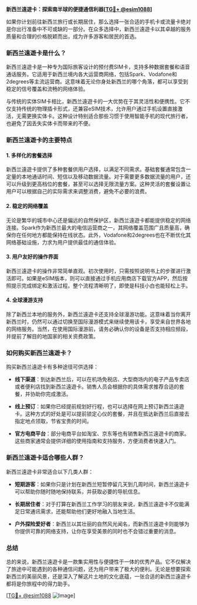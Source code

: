 **新西兰遠遊卡：探索南半球的便捷通信利器[[TG💪+ @esim1088](https://t.me/s/esim1088)]**

如果你计划前往新西兰旅行或长期居住，那么选择一张合适的手机卡或流量卡绝对是你出行准备中不可或缺的一部分。在众多选择中，新西兰遠遊卡以其卓越的服务质量和合理的价格脱颖而出，成为许多游客和居民的首选。

### **新西兰遠遊卡是什么？**

新西兰遠遊卡是一种专为国际旅客设计的预付费SIM卡，支持多种数据套餐和语音通话服务。它适用于新西兰境内各大运营商网络，包括Spark、Vodafone和2degrees等主流运营商。这意味着无论你身处新西兰的哪个角落，都可以享受到稳定的信号覆盖和流畅的网络体验。

与传统的实体SIM卡相比，新西兰遠遊卡的一大优势在于其灵活性和便携性。它不仅支持传统的物理插卡形式，还兼容eSIM技术，允许用户通过手机设置直接激活，无需更换实体卡。这种设计特别适合那些习惯于使用智能手机的现代旅行者，也避免了因丢失实体卡而带来的不便。

### **新西兰遠遊卡的主要特点**

#### **1. 多样化的套餐选择**
新西兰遠遊卡提供了多种套餐供用户选择，以满足不同需求。基础套餐通常包含一定量的本地通话时间、短信以及移动数据流量。对于需要更多数据流量的用户，还可以升级到更高档位的套餐，甚至可以选择无限流量方案。这种灵活的套餐设置让用户可以根据自己的实际需求来调整消费，避免不必要的浪费。

#### **2. 稳定的网络覆盖**
无论是繁华的城市中心还是偏远的自然保护区，新西兰遠遊卡都能提供稳定的网络连接。Spark作为新西兰最大的电信运营商之一，其网络覆盖范围广且质量高，确保你在任何地方都能保持在线状态。此外，Vodafone和2degrees也在不断优化其网络基础设施，力求为用户提供最佳的通信体验。

#### **3. 用户友好的操作界面**
新西兰遠遊卡的操作非常简单直观。初次使用时，只需按照说明书上的步骤进行激活即可。如果是eSIM版本，则可以直接通过手机应用商店下载官方APP，然后按照提示完成绑定和激活过程。整个流程清晰明了，即使是科技小白也能轻松上手。

#### **4. 全球漫游支持**
除了新西兰本地的服务外，新西兰遠遊卡还支持全球漫游功能。这意味着当你离开新西兰时，仍然可以通过切换至国际漫游模式来继续使用该卡，享受来自世界各地的网络服务。当然，在使用国际漫游前，请务必确认你的设备是否支持相应频段，并提前了解目的地国家的相关资费政策。

### **如何购买新西兰遠遊卡？**

购买新西兰遠遊卡有多种途径可供选择：

- **线下渠道**：到达新西兰后，可以在机场免税店、大型商场内的电子产品专卖店或者便利店找到新西兰遠遊卡。销售人员会根据你的具体需求推荐合适的套餐，并协助你完成激活。
  
- **线上预订**：如果你已经提前规划好行程，也可以选择在网上预订新西兰遠遊卡。这种方式的好处是可以提前锁定心仪的套餐，并且在抵达新西兰后直接去指定地点领取，节省宝贵的时间。

- **官方电商平台**：部分电商平台如淘宝、京东等也有销售新西兰遠遊卡的商家。这些商家通常会提供详细的使用指南和支持服务，方便消费者快速入门。

### **新西兰遠遊卡适合哪些人群？**

新西兰遠遊卡非常适合以下几类人群：

- **短期游客**：如果你只是计划在新西兰短暂停留几天到几周时间，新西兰遠遊卡可以帮助你随时随地保持联系，并获取必要的导航信息。
  
- **长期居住者**：对于打算在新西兰工作学习的朋友来说，新西兰遠遊卡不仅能满足日常通讯需求，还能帮助他们更好地融入当地生活。
  
- **户外探险爱好者**：新西兰以其壮丽的自然风光闻名，而新西兰遠遊卡则能够为你提供可靠的网络支持，让你在享受美景的同时也不会错过重要的消息。

### **总结**

总的来说，新西兰遠遊卡是一款集实用性与便捷性于一体的优秀产品。它不仅解决了旅途中可能遇到的各种通信问题，还为用户带来了极大的便利。无论是想要探索新西兰的美丽风景，还是深入了解这片土地的文化底蕴，一张合适的新西兰遠遊卡都将是你旅程中的得力助手。

[[TG💪+ @esim1088](https://t.me/s/esim1088) ![Image](https://i.postimg.cc/4NQfJmqS/Snipaste-2025-05-13-00-14-12.png)]